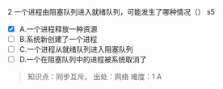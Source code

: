 2
一个进程由阻塞队列进入就绪队列，可能发生了哪种情况（） s5
- [x] A.一个进程释放一种资源
- [ ] B.系统新创建了一个进程
- [ ] C.一个进程从就绪队列进入阻塞队列
- [ ] D.一个在阻塞队列中的进程被系统取消了

> 知识点：同步互斥。
> 出处：网络
> 难度：1
> A
